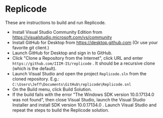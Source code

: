 Replicode
=========

These are instructions to build and run Replicode.

* Install Visual Studio Community Edition from https://visualstudio.microsoft.com/vs/community 
* Install GitHub for Desktop from https://desktop.github.com
  (Or use your favorite git client.)
* Launch GitHub for Desktop and sign in to GitHub.
* Click "Clone a Repository from the Internet", click URL and enter 
  `https://github.com/IIIM-IS/replicode` . It should be a recursive clone (which is the default).
* Launch Visual Studio and open the project `Replicode.sln` from the cloned repository. E.g.:
  `C:\Users\Jeff\Documents\GitHub\replicode\Replicode.snl`
* On the Build menu, click Build Solution.
* If the build fails with the error "The Windows SDK version 10.0.17134.0 was not found", then
  close Visual Studio, launch the Visual Studio Installer and install SDK version 10.0.17134.0 .
  Launch Visual Studio and repeat the steps to build the Replicode solution.

  

